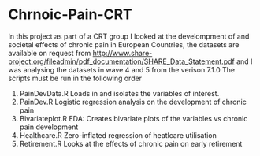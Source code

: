 # Chrnoic-Pain-CRT

In this project as part of a CRT group I looked at the develompment of and societal effects of chronic pain in European Countries, the datasets are available on request from http://www.share-project.org/fileadmin/pdf_documentation/SHARE_Data_Statement.pdf and I was analysing the datasets in wave 4 and 5 from the verison 7.1.0
The scripts must be run in the following order
1. PainDevData.R    Loads in and isolates the variables of interest.
2. PainDev.R        Logistic regression analysis on the development of chronic pain
3. Bivariateplot.R  EDA: Creates bivariate plots of the variables vs chronic pain development 
4. Healthcare.R     Zero-inflated regression of heatlcare utilisation
5. Retirement.R     Looks at the effects of chronic pain on early retirement
